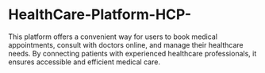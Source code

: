 # HealthCare-Platform-HCP-
This platform offers a convenient way for users to book medical appointments, consult with doctors online, and manage their healthcare needs. By connecting patients with experienced healthcare professionals, it ensures accessible and efficient medical care.

